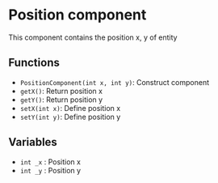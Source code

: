 # Position component

This component contains the position x, y of entity

## Functions

- `PositionComponent(int x, int y)`: Construct component
- `getX()`: Return position x
- `getY()`: Return position y
- `setX(int x)`: Define position x
- `setY(int y)`: Define position y

## Variables

- `int _x` : Position x
- `int _y` : Position y